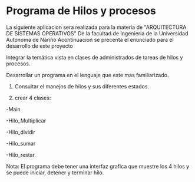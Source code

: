 # Programa de Hilos y procesos

La siguiente aplicacion sera realizada para la materia de "ARQUITECTURA DE SISTEMAS OPERATIVOS" De la facultad de Ingenieria de la Universidad Autonoma de
Nariño
Acontinuacion se precenta el enunciado para el desarrollo de este proyecto

Integrar la temática vista en clases de administrados de tareas de hilos y procesos.

Desarrollar un programa en el lenguaje que este mas familiarizado.

1. Consultar el manejos de hilos y sus diferentes estados.

2. crear 4 clases:

-Main

-Hilo_Multiplicar

-Hilo_dividir

-Hilo_sumar

-Hilo_restar.

Nota: El programa debe tener una interfaz grafica que muestre los 4 hilos y se puede iniciar, detener y terminar hilo.
